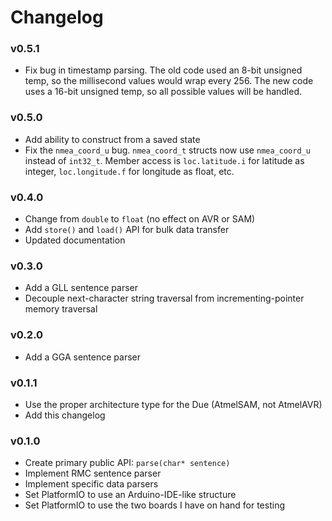 # Changelog

### v0.5.1

- Fix bug in timestamp parsing. The old code used an 8-bit unsigned temp, so the
millisecond values would wrap every 256. The new code uses a 16-bit unsigned
temp, so all possible values will be handled.

### v0.5.0

- Add ability to construct from a saved state
- Fix the `nmea_coord_u` bug. `nmea_coord_t` structs now use `nmea_coord_u`
instead of `int32_t`. Member access is `loc.latitude.i` for latitude as integer,
`loc.longitude.f` for longitude as float, etc.

### v0.4.0

- Change from `double` to `float` (no effect on AVR or SAM)
- Add `store()` and `load()` API for bulk data transfer
- Updated documentation

### v0.3.0

- Add a GLL sentence parser
- Decouple next-character string traversal from incrementing-pointer memory
traversal

### v0.2.0

- Add a GGA sentence parser

### v0.1.1

- Use the proper architecture type for the Due (AtmelSAM, not AtmelAVR)
- Add this changelog

### v0.1.0

- Create primary public API: `parse(char* sentence)`
- Implement RMC sentence parser
- Implement specific data parsers
- Set PlatformIO to use an Arduino-IDE-like structure
- Set PlatformIO to use the two boards I have on hand for testing
